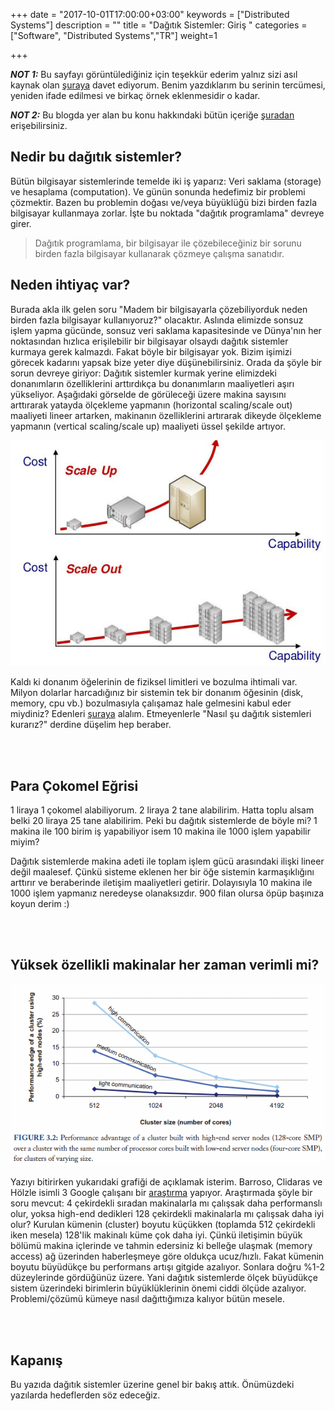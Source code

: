 +++
date = "2017-10-01T17:00:00+03:00"
keywords = ["Distributed Systems"]
description = ""
title = "Dağıtık Sistemler: Giriş "
categories = ["Software", "Distributed Systems","TR"]
weight=1

+++

***NOT 1:*** Bu sayfayı görüntülediğiniz için teşekkür ederim yalnız sizi asıl kaynak olan <a href="http://book.mixu.net/distsys/" target="_blank">şuraya</a> davet ediyorum. Benim yazdıklarım bu serinin tercümesi, yeniden ifade edilmesi ve birkaç örnek eklenmesidir o kadar.

***NOT 2:*** Bu blogda yer alan bu konu hakkındaki bütün içeriğe <a href="/post/distributed-systems-0/" target="_blank">şuradan</a> erişebilirsiniz.

## Nedir bu dağıtık sistemler?

Bütün bilgisayar sistemlerinde temelde iki iş yaparız: Veri saklama (storage) ve hesaplama (computation). Ve günün sonunda hedefimiz bir problemi çözmektir. Bazen bu problemin doğası ve/veya büyüklüğü bizi birden fazla bilgisayar kullanmaya zorlar. İşte bu noktada "dağıtık programlama" devreye girer.

>Dağıtık programlama, bir bilgisayar ile çözebileceğiniz bir sorunu birden fazla bilgisayar kullanarak çözmeye çalışma sanatıdır.

<!--more-->

## Neden ihtiyaç var?

Burada akla ilk gelen soru "Madem bir bilgisayarla çözebiliyorduk neden birden fazla bilgisayar kullanıyoruz?" olacaktır. Aslında elimizde sonsuz işlem yapma gücünde, sonsuz veri saklama kapasitesinde ve Dünya'nın her noktasından hızlıca erişilebilir bir bilgisayar olsaydı dağıtık sistemler kurmaya gerek kalmazdı. Fakat böyle bir bilgisayar yok. Bizim işimizi görecek kadarını yapsak bize yeter diye düşünebilirsiniz. Orada da şöyle bir sorun devreye giriyor: Dağıtık sistemler kurmak yerine elimizdeki donanımların özelliklerini arttırdıkça bu donanımların maaliyetleri aşırı yükseliyor. Aşağıdaki görselde de görüleceği üzere makina sayısını arttırarak yatayda ölçekleme yapmanın (horizontal scaling/scale out) maaliyeti lineer artarken, makinanın özelliklerini artırarak dikeyde ölçekleme yapmanın (vertical scaling/scale up) maaliyeti üssel şekilde artıyor.

![ScaleUpVsScaleOut](/img/ds/ScaleUpVsScaleOut.jpg)

Kaldı ki donanım öğelerinin de fiziksel limitleri ve bozulma ihtimali var. Milyon dolarlar harcadığınız bir sistemin tek bir donanım öğesinin (disk, memory, cpu vb.) bozulmasıyla çalışamaz hale gelmesini kabul eder miydiniz? Edenleri <a href="http://www.foratoys.com/webkontrol/urun_yonetimi/urunresimalt/urunresimalt_13_06_2013_11_16_501.jpg" target="_blank">şuraya</a> alalım. Etmeyenlerle "Nasıl şu dağıtık sistemleri kurarız?" derdine düşelim hep beraber.

<br></br>
##  Para Çokomel Eğrisi

1 liraya 1 çokomel alabiliyorum. 2 liraya 2 tane alabilirim. Hatta toplu alsam belki 20 liraya 25 tane alabilirim. Peki bu dağıtık sistemlerde de böyle mi? 1 makina ile 100 birim iş yapabiliyor isem 10 makina ile 1000 işlem yapabilir miyim? 

Dağıtık sistemlerde makina adeti ile toplam işlem gücü arasındaki ilişki lineer değil maalesef. Çünkü sisteme eklenen her bir öğe sistemin karmaşıklığını arttırır ve beraberinde iletişim maaliyetleri getirir. Dolayısıyla 10 makina ile 1000 işlem yapmanız neredeyse olanaksızdır. 900 filan olursa öpüp başınıza koyun derim :)

<br></br>
## Yüksek özellikli makinalar her zaman verimli mi?

![barroso_holzle](/img/ds/barroso_holzle.png)

Yazıyı bitirirken yukarıdaki grafiği de açıklamak isterim. Barroso, Clidaras ve Hölzle isimli 3 Google çalışanı bir <a href="http://www.morganclaypool.com/doi/abs/10.2200/S00516ED2V01Y201306CAC024" target="_blank">araştırma</a> yapıyor. Araştırmada şöyle bir soru mevcut: 4 çekirdekli sıradan makinalarla mı çalışsak daha performanslı olur, yoksa high-end dedikleri 128 çekirdekli makinalarla mı çalışsak daha iyi olur? Kurulan kümenin (cluster) boyutu küçükken (toplamda 512 çekirdekli iken mesela) 128'lik makinalı küme çok daha iyi. Çünkü iletişimin büyük bölümü makina içlerinde ve tahmin edersiniz ki belleğe ulaşmak (memory access) ağ üzerinden haberleşmeye göre oldukça ucuz/hızlı. Fakat kümenin boyutu büyüdükçe bu performans artışı gitgide azalıyor. Sonlara doğru %1-2 düzeylerinde gördüğünüz üzere. Yani dağıtık sistemlerde ölçek büyüdükçe sistem üzerindeki birimlerin büyüklüklerinin önemi ciddi ölçüde azalıyor. Problemi/çözümü kümeye nasıl dağıttığımıza kalıyor bütün mesele.

<br></br>
## Kapanış

Bu yazıda dağıtık sistemler üzerine genel bir bakış attık. Önümüzdeki yazılarda hedeflerden söz edeceğiz.